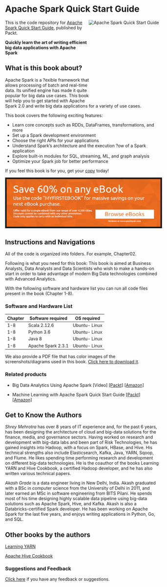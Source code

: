 # Apache Spark Quick Start Guide

<a href="https://www.packtpub.com/big-data-and-business-intelligence/apache-spark-quick-start-guide?utm_source=github&utm_medium=repository&utm_campaign=9781789349108 "><img src="https://d255esdrn735hr.cloudfront.net/sites/default/files/imagecache/ppv4_main_book_cover/B10957_MockupCover.png" alt="Apache Spark Quick Start Guide" height="256px" align="right"></a>

This is the code repository for [Apache Spark Quick Start Guide](https://www.packtpub.com/big-data-and-business-intelligence/apache-spark-quick-start-guide?utm_source=github&utm_medium=repository&utm_campaign=9781789349108 ), published by Packt.

**Quickly learn the art of writing efficient big data applications with Apache Spark**

## What is this book about?
Apache Spark is a ?exible framework that allows processing of batch and real-time data. Its unified engine has made it quite popular for big data use cases. This book will help you to get started with Apache Spark 2.0 and write big data applications for a variety of use cases.

This book covers the following exciting features:
* Learn core concepts such as RDDs, DataFrames, transformations, and more 
* Set up a Spark development environment 
* Choose the right APIs for your applications 
* Understand Spark’s architecture and the execution ?ow of a Spark application 
* Explore built-in modules for SQL, streaming, ML, and graph analysis 
* Optimize your Spark job for better performance 

If you feel this book is for you, get your [copy](https://www.amazon.com/dp/1789349109) today!

<a href="https://www.packtpub.com/?utm_source=github&utm_medium=banner&utm_campaign=GitHubBanner"><img src="https://raw.githubusercontent.com/PacktPublishing/GitHub/master/GitHub.png" 
alt="https://www.packtpub.com/" border="5" /></a>

## Instructions and Navigations
All of the code is organized into folders. For example, Chapter02.

Following is what you need for this book:
This book is aimed at Business Analysts, Data Analysts and Data Scientists who wish to make a hands-on start in order to take advantage of modern Big Data technologies combined with Advanced Analytics.

With the following software and hardware list you can run all code files present in the book (Chapter 1-8).
### Software and Hardware List
| Chapter | Software required | OS required |
| -------- | ------------------------------------ | ----------------------------------- |
| 1-8 | Scala 2.12.6 | Ubuntu- Linux |
| 1-8 | Python 3.6 | Ubuntu- Linux |
| 1-8 | Java 8 | Ubuntu- Linux |
| 1-8 | Apache Spark 2.3.1 | Ubuntu- Linux |

We also provide a PDF file that has color images of the screenshots/diagrams used in this book. [Click here to download it](https://www.packtpub.com/sites/default/files/downloads/9781789349108_ColorImages.pdf).

### Related products
* Big Data Analytics Using Apache Spark [Video] [[Packt]](https://www.packtpub.com/big-data-and-business-intelligence/big-data-analytics-using-apache-spark-video?utm_source=github&utm_medium=repository&utm_campaign=9781789134124 ) [[Amazon]](https://www.amazon.com/dp/1789134129)

* Machine Learning with Apache Spark Quick Start Guide [[Packt]](https://www.packtpub.com/big-data-and-business-intelligence/machine-learning-apache-spark-quick-start-guide?utm_source=github&utm_medium=repository&utm_campaign=) [[Amazon]](https://www.amazon.com/dp/1789346568)


## Get to Know the Authors
*Shrey Mehrotra*
has over 8 years of IT experience and, for the past 6 years, has been
designing the architecture of cloud and big-data solutions for the finance, media, and
governance sectors. Having worked on research and development with big-data labs and
been part of Risk Technologies, he has gained insights into Hadoop, with a focus on Spark,
HBase, and Hive. His technical strengths also include Elasticsearch, Kafka, Java, YARN,
Sqoop, and Flume. He likes spending time performing research and development on
different big-data technologies. He is the coauthor of the books Learning YARN and Hive
Cookbook, a certified Hadoop developer, and he has also written various technical papers.

*Akash Grade*
is a data engineer living in New Delhi, India. Akash graduated with a BSc in computer science from the University of Delhi in 2011, and later earned an MSc in software engineering from BITS Pilani. He spends most of his time designing highly scalable data pipeline using big-data solutions such as Apache Spark, Hive, and Kafka. Akash is also a Databricks-certified Spark developer. He has been working on Apache Spark for the last five years, and enjoys writing applications in Python, Go, and SQL. 


## Other books by the authors
[Learning YARN](https://www.packtpub.com/big-data-and-business-intelligence/learning-yarn?utm_source=github&utm_medium=repository&utm_campaign=9781784393960 )

[Apache Hive Cookbook](https://www.packtpub.com/big-data-and-business-intelligence/apache-hive-cookbook?utm_source=github&utm_medium=repository&utm_campaign=9781782161080 )


### Suggestions and Feedback
[Click here](https://docs.google.com/forms/d/e/1FAIpQLSdy7dATC6QmEL81FIUuymZ0Wy9vH1jHkvpY57OiMeKGqib_Ow/viewform) if you have any feedback or suggestions.
